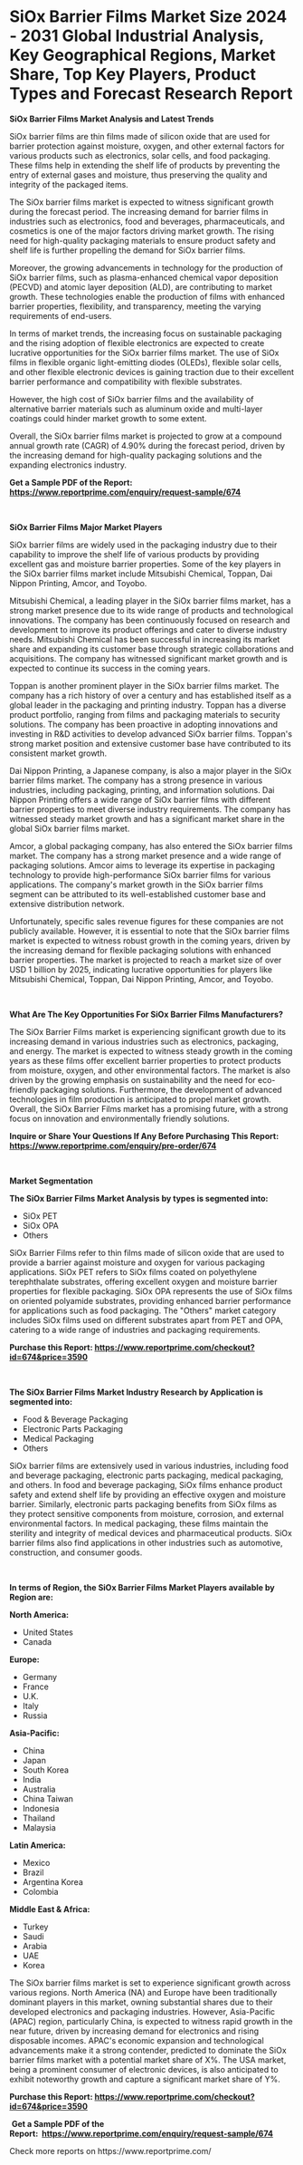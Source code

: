 <p><h1>SiOx Barrier Films Market Size 2024 - 2031 Global Industrial Analysis, Key Geographical Regions, Market Share, Top Key Players, Product Types and Forecast Research Report</h1></p><p><strong>SiOx Barrier Films Market Analysis and Latest Trends</strong></p>
<p><p>SiOx barrier films are thin films made of silicon oxide that are used for barrier protection against moisture, oxygen, and other external factors for various products such as electronics, solar cells, and food packaging. These films help in extending the shelf life of products by preventing the entry of external gases and moisture, thus preserving the quality and integrity of the packaged items.</p><p>The SiOx barrier films market is expected to witness significant growth during the forecast period. The increasing demand for barrier films in industries such as electronics, food and beverages, pharmaceuticals, and cosmetics is one of the major factors driving market growth. The rising need for high-quality packaging materials to ensure product safety and shelf life is further propelling the demand for SiOx barrier films.</p><p>Moreover, the growing advancements in technology for the production of SiOx barrier films, such as plasma-enhanced chemical vapor deposition (PECVD) and atomic layer deposition (ALD), are contributing to market growth. These technologies enable the production of films with enhanced barrier properties, flexibility, and transparency, meeting the varying requirements of end-users.</p><p>In terms of market trends, the increasing focus on sustainable packaging and the rising adoption of flexible electronics are expected to create lucrative opportunities for the SiOx barrier films market. The use of SiOx films in flexible organic light-emitting diodes (OLEDs), flexible solar cells, and other flexible electronic devices is gaining traction due to their excellent barrier performance and compatibility with flexible substrates.</p><p>However, the high cost of SiOx barrier films and the availability of alternative barrier materials such as aluminum oxide and multi-layer coatings could hinder market growth to some extent.</p><p>Overall, the SiOx barrier films market is projected to grow at a compound annual growth rate (CAGR) of 4.90% during the forecast period, driven by the increasing demand for high-quality packaging solutions and the expanding electronics industry.</p></p>
<p><strong>Get a Sample PDF of the Report:&nbsp; <a href="https://www.reportprime.com/enquiry/request-sample/674">https://www.reportprime.com/enquiry/request-sample/674</a></strong></p>
<p>&nbsp;</p>
<p><strong>SiOx Barrier Films Major Market Players</strong></p>
<p><p>SiOx barrier films are widely used in the packaging industry due to their capability to improve the shelf life of various products by providing excellent gas and moisture barrier properties. Some of the key players in the SiOx barrier films market include Mitsubishi Chemical, Toppan, Dai Nippon Printing, Amcor, and Toyobo.</p><p>Mitsubishi Chemical, a leading player in the SiOx barrier films market, has a strong market presence due to its wide range of products and technological innovations. The company has been continuously focused on research and development to improve its product offerings and cater to diverse industry needs. Mitsubishi Chemical has been successful in increasing its market share and expanding its customer base through strategic collaborations and acquisitions. The company has witnessed significant market growth and is expected to continue its success in the coming years.</p><p>Toppan is another prominent player in the SiOx barrier films market. The company has a rich history of over a century and has established itself as a global leader in the packaging and printing industry. Toppan has a diverse product portfolio, ranging from films and packaging materials to security solutions. The company has been proactive in adopting innovations and investing in R&D activities to develop advanced SiOx barrier films. Toppan's strong market position and extensive customer base have contributed to its consistent market growth.</p><p>Dai Nippon Printing, a Japanese company, is also a major player in the SiOx barrier films market. The company has a strong presence in various industries, including packaging, printing, and information solutions. Dai Nippon Printing offers a wide range of SiOx barrier films with different barrier properties to meet diverse industry requirements. The company has witnessed steady market growth and has a significant market share in the global SiOx barrier films market.</p><p>Amcor, a global packaging company, has also entered the SiOx barrier films market. The company has a strong market presence and a wide range of packaging solutions. Amcor aims to leverage its expertise in packaging technology to provide high-performance SiOx barrier films for various applications. The company's market growth in the SiOx barrier films segment can be attributed to its well-established customer base and extensive distribution network.</p><p>Unfortunately, specific sales revenue figures for these companies are not publicly available. However, it is essential to note that the SiOx barrier films market is expected to witness robust growth in the coming years, driven by the increasing demand for flexible packaging solutions with enhanced barrier properties. The market is projected to reach a market size of over USD 1 billion by 2025, indicating lucrative opportunities for players like Mitsubishi Chemical, Toppan, Dai Nippon Printing, Amcor, and Toyobo.</p></p>
<p>&nbsp;</p>
<p><strong>What Are The Key Opportunities For SiOx Barrier Films Manufacturers?</strong></p>
<p><p>The SiOx Barrier Films market is experiencing significant growth due to its increasing demand in various industries such as electronics, packaging, and energy. The market is expected to witness steady growth in the coming years as these films offer excellent barrier properties to protect products from moisture, oxygen, and other environmental factors. The market is also driven by the growing emphasis on sustainability and the need for eco-friendly packaging solutions. Furthermore, the development of advanced technologies in film production is anticipated to propel market growth. Overall, the SiOx Barrier Films market has a promising future, with a strong focus on innovation and environmentally friendly solutions.</p></p>
<p><strong>Inquire or Share Your Questions If Any Before Purchasing This Report: <a href="https://www.reportprime.com/enquiry/pre-order/674">https://www.reportprime.com/enquiry/pre-order/674</a></strong></p>
<p>&nbsp;</p>
<p><strong>Market Segmentation</strong></p>
<p><strong>The SiOx Barrier Films Market Analysis by types is segmented into:</strong></p>
<p><ul><li>SiOx PET</li><li>SiOx OPA</li><li>Others</li></ul></p>
<p><p>SiOx Barrier Films refer to thin films made of silicon oxide that are used to provide a barrier against moisture and oxygen for various packaging applications. SiOx PET refers to SiOx films coated on polyethylene terephthalate substrates, offering excellent oxygen and moisture barrier properties for flexible packaging. SiOx OPA represents the use of SiOx films on oriented polyamide substrates, providing enhanced barrier performance for applications such as food packaging. The "Others" market category includes SiOx films used on different substrates apart from PET and OPA, catering to a wide range of industries and packaging requirements.</p></p>
<p><strong>Purchase this Report:&nbsp;<a href="https://www.reportprime.com/checkout?id=674&price=3590">https://www.reportprime.com/checkout?id=674&price=3590</a></strong></p>
<p>&nbsp;</p>
<p><strong>The SiOx Barrier Films Market Industry Research by Application is segmented into:</strong></p>
<p><ul><li>Food & Beverage Packaging</li><li>Electronic Parts Packaging</li><li>Medical Packaging</li><li>Others</li></ul></p>
<p><p>SiOx barrier films are extensively used in various industries, including food and beverage packaging, electronic parts packaging, medical packaging, and others. In food and beverage packaging, SiOx films enhance product safety and extend shelf life by providing an effective oxygen and moisture barrier. Similarly, electronic parts packaging benefits from SiOx films as they protect sensitive components from moisture, corrosion, and external environmental factors. In medical packaging, these films maintain the sterility and integrity of medical devices and pharmaceutical products. SiOx barrier films also find applications in other industries such as automotive, construction, and consumer goods.</p></p>
<p>&nbsp;</p>
<p><strong>In terms of Region, the SiOx Barrier Films Market Players available by Region are:</strong></p>
<p>
    <p> <strong> North America: </strong>
        <ul>
            <li>United States</li>
            <li>Canada</li>
        </ul>
        </p> 
    <p> <strong> Europe: </strong>
        <ul>
            <li>Germany</li>
            <li>France</li>
            <li>U.K.</li>
            <li>Italy</li>
            <li>Russia</li>
        </ul>
        </p> 
    <p> <strong> Asia-Pacific: </strong>
        <ul>
            <li>China</li>
            <li>Japan</li>
            <li>South Korea</li>
            <li>India</li>
            <li>Australia</li>
            <li>China Taiwan</li>
            <li>Indonesia</li>
            <li>Thailand</li>
            <li>Malaysia</li>
        </ul>
        </p> 
    <p> <strong> Latin America: </strong>
        <ul>
            <li>Mexico</li>
            <li>Brazil</li>
            <li>Argentina Korea</li>
            <li>Colombia</li>
        </ul>
        </p> 
    <p> <strong> Middle East & Africa: </strong>
        <ul>
            <li>Turkey</li>
            <li>Saudi</li>
            <li>Arabia</li>
            <li>UAE</li>
            <li>Korea</li>
        </ul>
    </p>
    </p>
<p><p>The SiOx barrier films market is set to experience significant growth across various regions. North America (NA) and Europe have been traditionally dominant players in this market, owning substantial shares due to their developed electronics and packaging industries. However, Asia-Pacific (APAC) region, particularly China, is expected to witness rapid growth in the near future, driven by increasing demand for electronics and rising disposable incomes. APAC's economic expansion and technological advancements make it a strong contender, predicted to dominate the SiOx barrier films market with a potential market share of X%. The USA market, being a prominent consumer of electronic devices, is also anticipated to exhibit noteworthy growth and capture a significant market share of Y%.</p></p>
<p><strong>Purchase this Report: <a href="https://www.reportprime.com/checkout?id=674&price=3590">https://www.reportprime.com/checkout?id=674&price=3590</a></strong></p>
<p>&nbsp;<strong>Get a Sample PDF of the Report:&nbsp;&nbsp;<a href="https://www.reportprime.com/enquiry/request-sample/674">https://www.reportprime.com/enquiry/request-sample/674</a></strong></p>
<p><strong></strong></p>
<p>Check more reports on https://www.reportprime.com/</p>